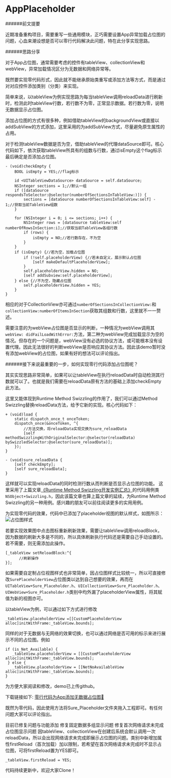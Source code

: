 # AppPlaceholder
######前文提要

近期准备重构项目，需要重写一些通用模块，正巧需要设置App异常加载占位图的问题，心血来潮设想是否可以零行代码解决此问题，特在此分享实现思路。

######思路分享

对于App占位图，通常需要考虑的控件有tableView、collectionView和webView，异常加载情况区分为无数据和网络异常等。

既然要实现零代码形式，因此就不能继承原始类重写或添加方法等方式，而是通过对对应控件添加类别（分类）来实现。

简单来说，以tableView为例实现思路为每当tableView调用reloadData进行刷新时，检测此时tableView行数，若行数不为零，正常显示数据。若行数为零，说明无数据显示占位图。

添加占位图的方式有很多种，例如借助tableView的backgroundView或直接以addSubView的方式添加，这里采用的为addSubView方式，尽量避免原生属性的占用。

对于检测tableView数据是否为空，借助tableView的代理dataSource即可。核心代码如下，依次获取tableView所具有的组数与行数，通过isEmpty这个flag标示最后确定是否添加占位图。
```
- (void)checkEmpty {
    BOOL isEmpty = YES;//flag标示
    
    id <UITableViewDataSource> dataSource = self.dataSource;
    NSInteger sections = 1;//默认一组
    if ([dataSource respondsToSelector:@selector(numberOfSectionsInTableView:)]) {
        sections = [dataSource numberOfSectionsInTableView:self] - 1;//获取当前TableView组数
    }
    
    for (NSInteger i = 0; i <= sections; i++) {
        NSInteger rows = [dataSource tableView:self numberOfRowsInSection:i];//获取当前TableView各组行数
        if (rows) {
            isEmpty = NO;//若行数存在，不为空
        }
    }
    if (isEmpty) {//若为空，加载占位图
        if (!self.placeholderView) {//若未自定义，展示默认占位图
            [self makeDefaultPlaceholderView];
        }
        self.placeholderView.hidden = NO;
        [self addSubview:self.placeholderView];
    } else {//不为空，隐藏占位图
        self.placeholderView.hidden = YES;
    }
}
```
相应的对于CollectionView亦可通过```numberOfSectionsInCollectionView:```和```collectionView:numberOfItemsInSection```获取其组数和行数，这里就不一一赘述。

需要注意的为webView占位图是否显示的判断，一种情况为webView调用其```webView: didFailLoadWithError:```方法，第二种为webView完成加载显示为空的情况。但存在的一个问题是，webView没有必选的协议方法，或可能根本没有设置代理。因此无法很好的判断webView是否响应其协议方法。因此该demo暂时没有添加webView的占位图，如果有好的想法可以评论指出。

######接下来说最重要的一步，如何实现零行代码添加占位图呢？

其实实现思路非常简单，如果可以让tableView在执行reloadData时自动检测其行数就可以了。也就是我们需要在reloadData原有方法的基础上添加checkEmpty此方法。

这里又能体现到Runtime Method Swizzling的作用了，我们可以通过Method Swizzling替换reloadData方法，给予它新的实现。核心代码如下：
```
+ (void)load {
    static dispatch_once_t onceToken;
    dispatch_once(&onceToken, ^{
        //方法交换，将reloadData实现交换为sure_reloadData
        [self methodSwizzlingWithOriginalSelector:@selector(reloadData) bySwizzledSelector:@selector(sure_reloadData)];
    });
}

- (void)sure_reloadData {
    [self checkEmpty];
    [self sure_reloadData];
}
```
这样就可以实现reloadData的同时检测行数从而判断是否显示占位图的功能。
这里采用了上篇文章[《Runtime Method Swizzling开发实例汇总》](http://www.jianshu.com/p/f6dad8e1b848)的代码用例类```NSObject+Swizzling.h```，因此该篇文章也算上篇文章的延续，为Runtime Method Swizzling的另一种用例。感兴趣的朋友可以前往阅读更多的实用用例。

为实现零代码的效果，代码中已添加了placeholder视图的默认样式，如图所示：
![占位图样式](http://upload-images.jianshu.io/upload_images/1767950-359ca5b4d9ce8452.png?imageMogr2/auto-orient/strip%7CimageView2/2/w/1240)

若要实现效果图中点击图标重新刷新效果，需要让tableView调用reloadBlock，因为数据的刷新大多是不同的，所以具体刷新执行代码还是需要自己手动设置的。若不需要，则无需添加此操作。
```
[_tableView setReloadBlock:^{
      //刷新操作
}];
```
如果需要自定制占位视图样式也非常简单，因占位图样式比较统一，所以可直接修改```SurePlaceholderView```占位图类以达到自己想要的效果，再而在```UITableView+Sure_Placeholder.h```、```UICollectionView+Sure_Placeholder.h```、```UIWebView+Sure_Placeholder.h```类别中均外漏了placeholderView属性，将其赋值为新的视图亦可。

以tableView为例，可以通过如下方式进行修改
```
_tableView.placeholderView =[[CustomPlaceholderView alloc]initWithFrame:_tableView.bounds];
```

同样的对于无数据与无网络的效果切换，也可以通过网络是否可用的标示来进行展示不同的占位图。例如
```
if (is_Net_Available) {
   _tableView.placeholderView = [[CustomPlaceholderView alloc]initWithFrame:_tableView.bounds];
 } else {
   _tableView.placeholderView = [[NetNoAvailableView alloc]initWithFrame:_tableView.bounds];
}
```
为方便大家阅读和修改，demo已上传github。

下载链接如下:
[零行代码为App添加无数据占位图🔗](https://github.com/LSure/AppPlaceholder)

既然为零代码，因此使用方法将Sure_Placeholder文件夹拖入工程即可。有任何问题大家可以评论指出。

目前已修复问题与功能添加
修复固定数据多组显示问题
修复首次网络请求未完成占位图显示问题
因tableView、collectionView在创建后系统会默认调用一次reloadData，所以会出现网络请求未完成即展示占位图的问题。类别中新增加属性firstReload（首次加载）加以限制，若希望在首次网络请求未完成时不显示占位图，可将firstReload置为YES即可。
```
_tableView.firstReload = YES;
```
代码持续更新中，欢迎大家Clone！
